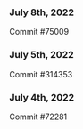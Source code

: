 ### July 8th, 2022

Commit #75009

### July 5th, 2022

Commit #314353


### July 4th, 2022

Commit #72281
